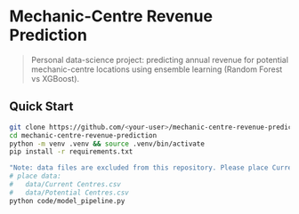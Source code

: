 # Mechanic-Centre Revenue Prediction

> Personal data-science project: predicting annual revenue for potential mechanic-centre locations using ensemble learning (Random Forest vs XGBoost).

## Quick Start

```bash
git clone https://github.com/<your-user>/mechanic-centre-revenue-prediction.git
cd mechanic-centre-revenue-prediction
python -m venv .venv && source .venv/bin/activate
pip install -r requirements.txt

"Note: data files are excluded from this repository. Please place Current Centres.csv and Potential Centres.csv in the data/ folder before running."
# place data:
#   data/Current Centres.csv
#   data/Potential Centres.csv
python code/model_pipeline.py
